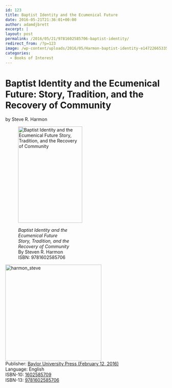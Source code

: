 ```yaml
---
id: 123
title: Baptist Identity and the Ecumenical Future
date: 2016-05-21T21:36:01+00:00
author: adamdjbrett
excerpt: |
layout: post
permalink: /2016/05/21/9781602585706-baptist-identity/
redirect_from: /?p=123
image: /wp-content/uploads/2016/05/Harmon-baptist-identity-e1472266533538.jpg
categories:
  - Books of Interest
---
```

# Baptist Identity and the Ecumenical Future: Story, Tradition, and the Recovery of Community

by Steve R. Harmon<figure id="attachment_124" aria-describedby="caption-attachment-124" style="width: 200px" class="wp-caption alignnone">

[<img class="size-medium wp-image-124" src="http://nabpr.org/wp-content/uploads/2016/05/baptist_identity-200x300.jpg" alt="Baptist Identity and the Ecumenical Future Story, Tradition, and the Recovery of Community" width="200" height="300" />](/wp-content/uploads/2016/05/baptist_identity-e1472266533538.jpg)<figcaption id="caption-attachment-124" class="wp-caption-text">_Baptist Identity and the Ecumenical Future_  
_Story, Tradition, and the Recovery of Community_  
By Steven R. Harmon  
ISBN: 9781602585706</figcaption></figure>

[<img class="alignnone size-medium wp-image-125" src="http://nabpr.org/wp-content/uploads/2016/05/harmon_steve-300x300.jpg" alt="harmon_steve" width="300" height="300" srcset="/wp-content/uploads/2016/05/harmon_steve-300x300.jpg 300w, /wp-content/uploads/2016/05/harmon_steve-150x150.jpg 150w, /wp-content/uploads/2016/05/harmon_steve.jpg 512w" sizes="(max-width: 300px) 100vw, 300px" />](/wp-content/uploads/2016/05/harmon_steve.jpg)  
Publisher: [Baylor University Press (February 12, 2016)](http://www.baylorpress.com/Book/470/Baptist_Identity_and_the_Ecumenical_Future.html)  
Language: English  
ISBN-10: [1602585709](http://amzn.com/1602585709)  
ISBN-13: [9781602585706](http://www.worldcat.org/title/baptist-identity-and-the-ecumenical-future-story-tradition-and-the-recovery-of-community/oclc/940964380&referer=brief_results)
